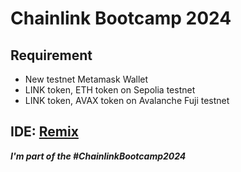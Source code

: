 # Chainlink Bootcamp 2024

## Requirement
* New testnet Metamask Wallet
* LINK token, ETH token on Sepolia testnet
* LINK token, AVAX token on Avalanche Fuji testnet

## IDE: [Remix](https://remix.ethereum.org/)

***I'm part of the #ChainlinkBootcamp2024***

